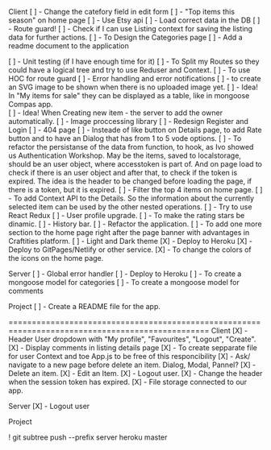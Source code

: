 Client
[ ] - Change the catefory field in edit form
[ ] - "Top items this season" on home page
[ ] - Use Etsy api
[ ] - Load correct data in the DB 
[ ] - Route guard!
[ ] - Check if I can use Listing context for saving the listing data for further actions. 
[ ] - To Design the Categories page
[ ] - Add a readme document to the application

[ ] - Unit testing (if I have enough time for it)
[ ] - To Split my Routes so they could have a logical tree and try to use Reduser and Context.
[ ] - To use HOC for route guard
[ ] - Error handling and error notifications
[ ] - to create an SVG image to be shown when there is no uploaded image yet.
[ ] - Idea! In "My items for sale" they can be displayed as a table, like in mongoose Compas app.  
[ ] - Idea! When Creating new item - the server to add the owner automatically. 
[ ] - Image proccessing library
[ ] - Redesign Register and Login
[ ] - 404 page
[ ] - Insteade of like button on Details page, to add Rate button and to have an Dialog that has from 1 to 5 vode options. 
[ ] - To refactor the persistanse of the data from function, to hook, as Ivo showed us Authentication Workshop. May be the items, saved to localstorage, should be an user object, where accesstoken is part of. And on page load to check if there is an user object and after that, to check if the token is expired. The idea is the header to be changed before loading the page, if there is a token, but it is expired. 
[ ] - Filter the top 4 items on home page. 
[ ] - To add Context API to the Details. So the information about the currently selected item can be used by the other nested operations. 
[ ] - Try to use React Redux
[ ] - User profile upgrade.
[ ] - To make the rating stars be dinamic.
[ ] - History bar.
[ ] - Refactor the application.
[ ] - To add one more section to the home page right after the page banner with advantages in Craftities platform.
[ ] - Light and Dark theme
[X] - Deploy to Heroku
[X] - Deploy to GitPages/Netlify or other service.
[X] - To change the colors of the icons on the home page. 



Server
[ ] - Global error handler
[ ] - Deploy to Heroku
[ ] - To create a mongoose model for categories
[ ] - To create a mongoose model for comments



Project
[ ] - Create a README file for the app.









=================================================================================================
Client
[X] - Header User dropdown with "My profile", "Favourites", "Logout", "Create".
[X] - Display comments in listing details page
[X] - To create sepparate file for user Context and toe App.js to be free of this responcibility
[X] - Ask/ navigate to a new page before delete an item. Dialog, Modal, Pannel?
[X] - Delete an item.
[X] - Edit an Item.
[X] - Logout user.
[X] - Change the header when the session token has expired.
[X] - File storage connected to our app. 

Server
[X] - Logout user

Project



! git subtree push --prefix server heroku master